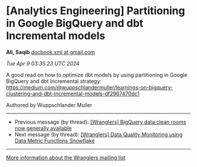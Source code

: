 


[Analytics Engineering] Partitioning in Google BigQuery and dbt Incremental models
==================================================================================


**Ali, Saqib**
[docbook.xml at gmail.com](mailto:wranglers%40analyticsengineering.net?Subject=Re%3A%20%5BWranglers%5D%20Partitioning%20in%20Google%20BigQuery%20and%20dbt%20Incremental%0A%20models&In-Reply-To=%3CCABDm0O8nuX9mgOX%2BqAiqw-a7ZN1DcnzzWxE1%2BVbe8-eqC38MBQ%40mail.gmail.com%3E "[Wranglers] Partitioning in Google BigQuery and dbt Incremental models")   

*Tue Apr 9 03:35:23 UTC 2024*  

A good read on how to optimize dbt models by using partitioning in Google
BigQuery and dbt Incremental strategy:
<https://medium.com/@wuppschlandermuller/learnings-on-bigquery-clustering-and-dbt-incremental-models-df2967470dc1>

Authored by Wuppschlander Muller
  
  




---


* Previous message (by thread): [[Wranglers] BigQuery data clean rooms now generally available](000038.html)
* Next message (by thread): [[Wranglers] Data Quality Monitoring using Data Metric Functions Snowflake](000040.html)




---


[More information about the Wranglers
mailing list](https://analyticsengineering.net/mailman/listinfo/wranglers)  




